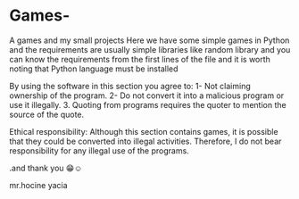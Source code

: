# Games-
A games and my small projects 
Here we have some simple games in Python and the requirements are usually simple libraries like random library and you can know the requirements from the first lines of the file and it is worth noting that Python language must be installed 

By using the software in this section you agree to: 
1- Not claiming ownership of the program.
2- Do not convert it into a malicious program or use it illegally.
3. Quoting from programs requires the quoter to mention the source of the quote. 

Ethical responsibility:
Although this section contains games, it is possible that they could be converted into illegal activities. Therefore, I do not bear responsibility for any illegal use of the programs. 

.and thank you 😁☺️







mr.hocine yacia
